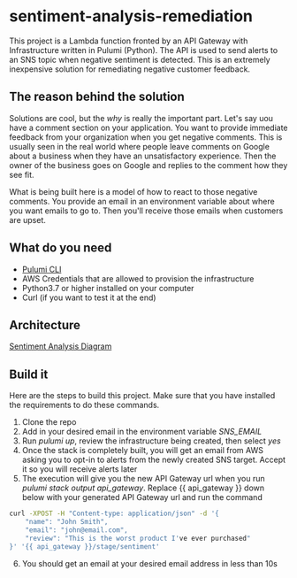 # sentiment-analysis-remediation

This project is a Lambda function fronted by an API Gateway with Infrastructure written in Pulumi (Python). The API is used to send alerts to an SNS topic when negative sentiment is detected. This is an extremely inexpensive solution for remediating negative customer feedback.

## The reason behind the solution

Solutions are cool, but the *why* is really the important part. Let's say uou have a comment section on your application. You want to provide immediate feedback from your organization when you get negative comments. This is usually seen in the real world where people leave comments on Google about a business when they have an unsatisfactory experience. Then the owner of the business goes on Google and replies to the comment how they see fit.

What is being built here is a model of how to react to those negative comments. You provide an email in an environment variable about where you want emails to go to. Then you'll receive those emails when customers are upset.

## What do you need

* [Pulumi CLI](https://www.pulumi.com/docs/get-started/install/)
* AWS Credentials that are allowed to provision the infrastructure
* Python3.7 or higher installed on your computer
* Curl (if you want to test it at the end)

## Architecture

[Sentiment Analysis Diagram](./sentiment-analysis-diagram.png)

## Build it

Here are the steps to build this project. Make sure that you have installed the requirements to do these commands.

1. Clone the repo
2. Add in your desired email in the environment variable *SNS_EMAIL*
3. Run *pulumi up*, review the infrastructure being created, then select *yes*
4. Once the stack is completely built, you will get an email from AWS asking you to opt-in to alerts from the newly created SNS target. Accept it so you will receive alerts later
5. The execution will give you the new API Gateway url when you run *pulumi stack output api_gateway*. Replace {{ api_gateway }} down below with your generated API Gateway url and run the command

```bash
curl -XPOST -H "Content-type: application/json" -d '{
    "name": "John Smith",
    "email": "john@email.com",
    "review": "This is the worst product I've ever purchased"
}' '{{ api_gateway }}/stage/sentiment'
```

6. You should get an email at your desired email address in less than 10s